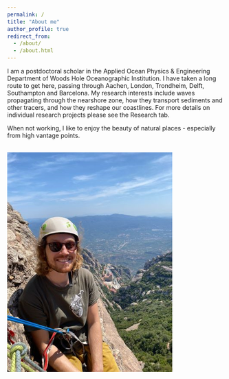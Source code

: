 ```yaml
---
permalink: /
title: "About me"
author_profile: true
redirect_from: 
  - /about/
  - /about.html
---
```


I am a postdoctoral scholar in the Applied Ocean Physics & Engineering Department of Woods Hole Oceanographic Institution. I have taken a long route to get here, passing through Aachen, London, Trondheim, Delft, Southampton and Barcelona. My research interests include waves propagating through the nearshore zone, how they transport sediments and other tracers, and how they reshape our coastlines. For more details on individual research projects please see the Research tab.

When not working, I like to enjoy the beauty of natural places - especially from high vantage points.

<br/><img src='/images/ccclimbiflo.png'>


